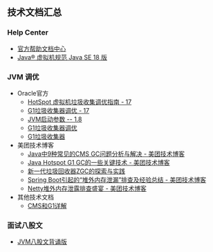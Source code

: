 技术文档汇总
---
### Help Center
* [官方帮助文档中心](https://docs.oracle.com/en/)
* [Java® 虚拟机规范 Java SE 18 版](https://docs.oracle.com/javase/specs/jvms/se18/html/index.html)
### JVM 调优
* Oracle官方
  * [HotSpot 虚拟机垃圾收集调优指南 - 17](https://docs.oracle.com/en/java/javase/17/gctuning/index.html)
  * [G1垃圾收集器调优 - 17](https://docs.oracle.com/en/java/javase/17/gctuning/garbage-first-garbage-collector-tuning.html#GUID-90E30ACA-8040-432E-B3A0-1E0440AB556A)
  * [JVM启动参数 -- 1.8](https://docs.oracle.com/javase/8/docs/technotes/tools/unix/java.html)
  * [G1垃圾收集器调优](https://www.oracle.com/technical-resources/articles/java/g1gc.html)
  * [G1垃圾收集器](https://docs.oracle.com/en/java/javase/17/gctuning/garbage-first-g1-garbage-collector1.html#GUID-ED3AB6D3-FD9B-4447-9EDF-983ED2F7A573)
* 美团技术博客
  * [Java中9种常见的CMS GC问题分析与解决 - 美团技术博客](https://tech.meituan.com/2020/11/12/java-9-cms-gc.html)
  * [Java Hotspot G1 GC的一些关键技术 - 美团技术博客](https://tech.meituan.com/2016/09/23/g1.html)
  * [新一代垃圾回收器ZGC的探索与实践](https://tech.meituan.com/2020/08/06/new-zgc-practice-in-meituan.html)
  * [Spring Boot引起的“堆外内存泄漏”排查及经验总结 - 美团技术博客](https://tech.meituan.com/2019/01/03/spring-boot-native-memory-leak.html)
  * [Netty堆外内存泄露排查盛宴 - 美团技术博客](https://tech.meituan.com/2018/10/18/netty-direct-memory-screening.html)
* 其他技术文档
  * [CMS和G1详解](https://blog.csdn.net/qq_16320025/article/details/105564003)
### 面试八股文
* [JVM八股文背诵版](https://zhuanlan.zhihu.com/p/366838328) 